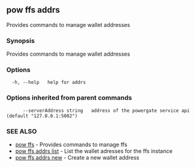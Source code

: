 ## pow ffs addrs

Provides commands to manage wallet addresses

### Synopsis

Provides commands to manage wallet addresses

### Options

```
  -h, --help   help for addrs
```

### Options inherited from parent commands

```
      --serverAddress string   address of the powergate service api (default "127.0.0.1:5002")
```

### SEE ALSO

* [pow ffs](pow_ffs.md)	 - Provides commands to manage ffs
* [pow ffs addrs list](pow_ffs_addrs_list.md)	 - List the wallet adresses for the ffs instance
* [pow ffs addrs new](pow_ffs_addrs_new.md)	 - Create a new wallet address


